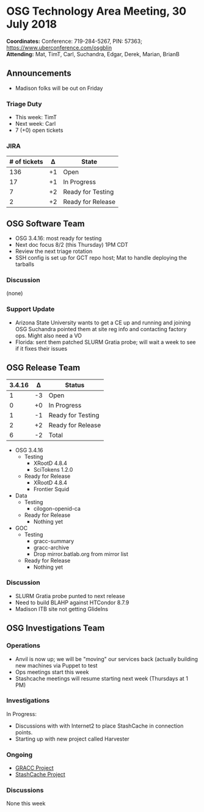 # OSG Technology Area Meeting, 30 July 2018

**Coordinates:** Conference: 719-284-5267, PIN: 57363; <https://www.uberconference.com/osgblin>  
**Attending:** Mat, TimT, Carl, Suchandra, Edgar, Derek, Marian, BrianB


## Announcements

-   Madison folks will be out on Friday


### Triage Duty

-   This week: TimT
-   Next week: Carl
-   7 (+0) open tickets


### JIRA

| # of tickets | &Delta; | State             |
|------------- |-------- |------------------ |
| 136          | +1      | Open              |
| 17           | +1      | In Progress       |
| 7            | +2      | Ready for Testing |
| 2            | +2      | Ready for Release |


## OSG Software Team

-   OSG 3.4.16: most ready for testing
-   Next doc focus 8/2 (this Thursday) 1PM CDT
-   Review the next triage rotation
-   SSH config is set up for GCT repo host; Mat to handle deploying the tarballs


### Discussion

(none)

### Support Update

-   Arizona State University wants to get a CE up and running and joining OSG
    Suchandra pointed them at site reg info and contacting factory ops.  Might also need a VO
-   Florida: sent them patched SLURM Gratia probe; will wait a week to see if it fixes their issues


## OSG Release Team

| 3.4.16 | &Delta; | Status            |
|------ |------- |----------------- |
| 1      | -3      | Open              |
| 0      | +0      | In Progress       |
| 1      | -1      | Ready for Testing |
| 2      | +2      | Ready for Release |
| 6      | -2      | Total             |

-   OSG 3.4.16  
    -   Testing  
        -   XRootD 4.8.4
        -   SciTokens 1.2.0
    -   Ready for Release  
        -   XRootD 4.8.4
        -   Frontier Squid
-   Data  
    -   Testing  
        -   cilogon-openid-ca
    -   Ready for Release  
        -   Nothing yet
-   GOC  
    -   Testing  
        -   gracc-summary
        -   gracc-archive
        -   Drop mirror.batlab.org from mirror list
    -   Ready for Release  
        -   Nothing yet


### Discussion

-   SLURM Gratia probe punted to next release
-   Need to build BLAHP against HTCondor 8.7.9
-   Madison ITB site not getting GlideIns

## OSG Investigations Team


### Operations

-   Anvil is now up; we will be "moving" our services back (actually building new machines via Puppet to test
-   Ops meetings start this week
-   Stashcache meetings will resume starting next week (Thursdays at 1 PM)


### Investigations

In Progress:  

-   Discussions with with Internet2 to place StashCache in connection points.
-   Starting up with new project called Harvester


### Ongoing

-   [GRACC Project](https://jira.opensciencegrid.org/projects/GRACC/)
-   [StashCache Project](https://opensciencegrid.org/docs/data/stashcache/overview/)


### Discussions

None this week
